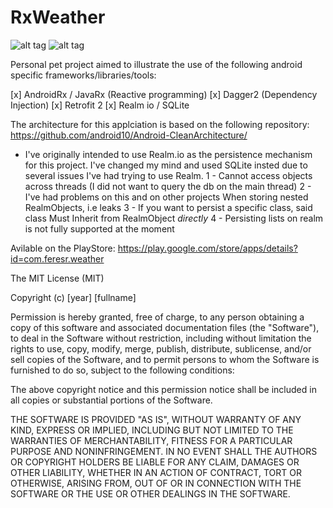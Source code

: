 # RxWeather

![alt tag](https://lh3.googleusercontent.com/b-_GbMh6FRNUJbutow7XNgTPrWVVTZrvKbf-dVY0083QLbTIPZu-3zO0U80dPq5Be3Im=h900-rw)
![alt tag](https://lh3.googleusercontent.com/jC-E62Ejhh_EIXfm48K3X_sPJKPEdF6URAMxmEMZfWD1PHFExksB85lUxARwrN4AljA=h900-rw)

Personal pet project aimed to illustrate the use of the following android specific frameworks/libraries/tools: 

[x] AndroidRx / JavaRx (Reactive programming)
[x] Dagger2 (Dependency Injection)
[x] Retrofit 2
[x] Realm io / SQLite

The architecture for this applciation is based on the following repository:
https://github.com/android10/Android-CleanArchitecture/

* I've originally intended to use Realm.io as the persistence mechanism for this project.
I've changed my mind and used SQLite insted due to several issues I've had trying to use Realm.
1 - Cannot access objects across threads (I did not want to query the db on the main thread)
2 - I've had problems on this and on other projects When storing nested RealmObjects, i.e leaks
3 - If you want to persist a specific class, said class Must Inherit from RealmObject *directly*
4 - Persisting lists on realm is not fully supported at the moment

Avilable on the PlayStore: https://play.google.com/store/apps/details?id=com.feresr.weather

The MIT License (MIT)

Copyright (c) [year] [fullname]

Permission is hereby granted, free of charge, to any person obtaining a copy
of this software and associated documentation files (the "Software"), to deal
in the Software without restriction, including without limitation the rights
to use, copy, modify, merge, publish, distribute, sublicense, and/or sell
copies of the Software, and to permit persons to whom the Software is
furnished to do so, subject to the following conditions:

The above copyright notice and this permission notice shall be included in all
copies or substantial portions of the Software.

THE SOFTWARE IS PROVIDED "AS IS", WITHOUT WARRANTY OF ANY KIND, EXPRESS OR
IMPLIED, INCLUDING BUT NOT LIMITED TO THE WARRANTIES OF MERCHANTABILITY,
FITNESS FOR A PARTICULAR PURPOSE AND NONINFRINGEMENT. IN NO EVENT SHALL THE
AUTHORS OR COPYRIGHT HOLDERS BE LIABLE FOR ANY CLAIM, DAMAGES OR OTHER
LIABILITY, WHETHER IN AN ACTION OF CONTRACT, TORT OR OTHERWISE, ARISING FROM,
OUT OF OR IN CONNECTION WITH THE SOFTWARE OR THE USE OR OTHER DEALINGS IN THE
SOFTWARE.
